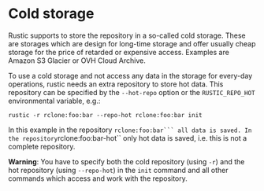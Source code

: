 # Cold storage

Rustic supports to store the repository in a so-called cold storage. These are
storages which are design for long-time storage and offer usually cheap storage
for the price of retarded or expensive access. Examples are Amazon S3 Glacier or
OVH Cloud Archive.

To use a cold storage and not access any data in the storage for every-day
operations, rustic needs an extra repository to store hot data. This repository
can be specified by the `--hot-repo` option or the `RUSTIC_REPO_HOT`
environmental variable, e.g.:

```console
rustic -r rclone:foo:bar --repo-hot rclone:foo:bar init
```

In this example in the repository
``rclone:foo:bar``` all data is saved. In the repository``rclone:foo:bar-hot``
only hot data is saved, i.e. this is not a complete repository.

**Warning**: You have to specify both the cold repository (using `-r`) and the
hot repository (using `--repo-hot`) in the `init` command and all other commands
which access and work with the repository.
